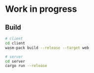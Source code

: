 # Work in progress

## Build 
```bash
# client
cd client
wasm-pack build --release --target web 
```
```bash
# server
cd server
cargo run --release
```

